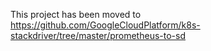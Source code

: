This project has been moved to
https://github.com/GoogleCloudPlatform/k8s-stackdriver/tree/master/prometheus-to-sd

